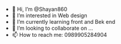 - 👋 Hi, I’m @Shayan860
- 👀 I’m interested in Web design
- 🌱 I’m currently learning front and Bek end 
- 💞️ I’m looking to collaborate on ...
- 📫 How to reach me: 0989905284904

<!---
Shayan860/Shayan860 is a ✨ special ✨ repository because its `README.md` (this file) appears on your GitHub profile.
You can click the Preview link to take a look at your changes.
--->
